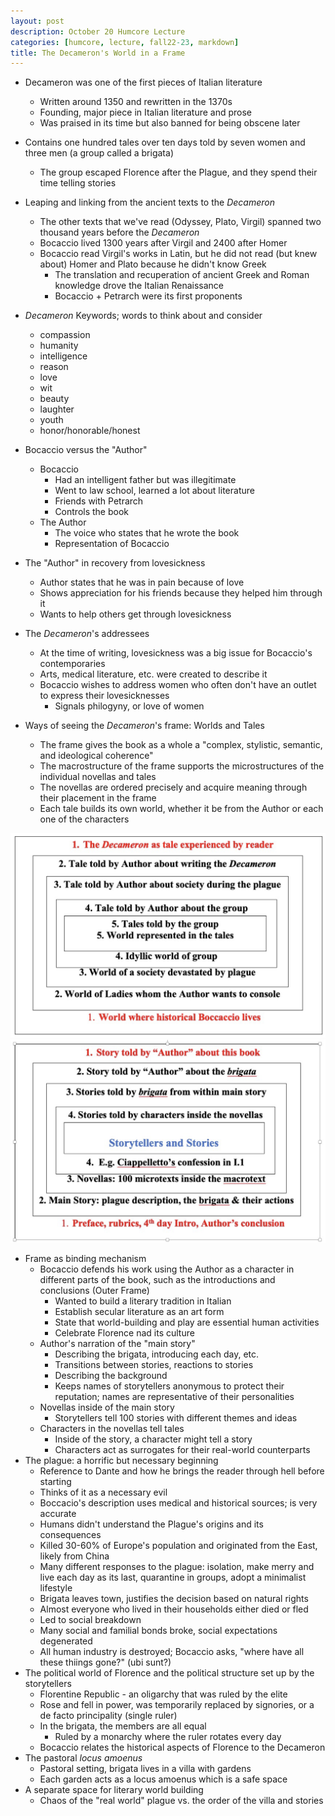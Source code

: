 ```yaml
---
layout: post
description: October 20 Humcore Lecture
categories: [humcore, lecture, fall22-23, markdown]
title: The Decameron's World in a Frame
---
```


- Decameron was one of the first pieces of Italian literature
    - Written around 1350 and rewritten in the 1370s
    - Founding, major piece in Italian literature and prose
    - Was praised in its time but also banned for being obscene later
- Contains one hundred tales over ten days told by seven women and three men (a group called a brigata)
    - The group escaped Florence after the Plague, and they spend their time telling stories

- Leaping and linking from the ancient texts to the *Decameron*
    - The other texts that we've read (Odyssey, Plato, Virgil) spanned two thousand years before the *Decameron*
    - Bocaccio lived 1300 years after Virgil and 2400 after Homer
    - Bocaccio read Virgil's works in Latin, but he did not read (but knew about) Homer and Plato because he didn't know Greek
        - The translation and recuperation of ancient Greek and Roman knowledge drove the Italian Renaissance
        - Bocaccio + Petrarch were its first proponents
- *Decameron* Keywords; words to think about and consider
    - compassion
    - humanity
    - intelligence
    - reason
    - love
    - wit
    - beauty
    - laughter
    - youth
    - honor/honorable/honest
- Bocaccio versus the "Author"
    - Bocaccio
        - Had an intelligent father but was illegitimate
        - Went to law school, learned a lot about literature
        - Friends with Petrarch
        - Controls the book
    - The Author
        - The voice who states that he wrote the book
        - Representation of Bocaccio
- The "Author" in recovery from lovesickness
    - Author states that he was in pain because of love
    - Shows appreciation for his friends because they helped him through it
    - Wants to help others get through lovesickness
- The *Decameron*'s addressees
    - At the time of writing, lovesickness was a big issue for Bocaccio's contemporaries
    - Arts, medical literature, etc. were created to describe it
    - Bocaccio wishes to address women who often don't have an outlet to express their lovesicknesses
        - Signals philogyny, or love of women
- Ways of seeing the *Decameron*'s frame: Worlds and Tales
    - The frame gives the book as a whole a "complex, stylistic, semantic, and ideological coherence"
    - The macrostructure of the frame supports the microstructures of the individual novellas and tales
    - The novellas are ordered precisely and acquire meaning through their placement in the frame
    - Each tale builds its own world, whether it be from the Author or each one of the characters

![image](images/bocaccio-worlds-and-tales.png)
![image](images/bocaccio-storytellers-and-stories.png)

- Frame as binding mechanism
    - Bocaccio defends his work using the Author as a character in different parts of the book, such as the introductions and conclusions (Outer Frame)
        - Wanted to build a literary tradition in Italian
        - Establish secular literature as an art form
        - State that world-building and play are essential human activities
        - Celebrate Florence nad its culture
    - Author's narration of the "main story"
        - Describing the brigata, introducing each day, etc.
        - Transitions between stories, reactions to stories
        - Describing the background
        - Keeps names of storytellers anonymous to protect their reputation; names are representative of their personalities
    - Novellas inside of the main story
        - Storytellers tell 100 stories with different themes and ideas
    - Characters in the novellas tell tales
        - Inside of the story, a character might tell a story
        - Characters act as surrogates for their real-world counterparts
- The plague: a horrific but necessary beginning
    - Reference to Dante and how he brings the reader through hell before starting
    - Thinks of it as a necessary evil
    - Boccacio's description uses medical and historical sources; is very accurate
    - Humans didn't understand the Plague's origins and its consequences
    - Killed 30-60% of Europe's population and originated from the East, likely from China
    - Many different responses to the plague: isolation, make merry and live each day as its last, quarantine in groups, adopt a minimalist lifestyle
    - Brigata leaves town, justifies the decision based on natural rights
    - Almost everyone who lived in their households either died or fled
    - Led to social breakdown
    - Many social and familial bonds broke, social expectations degenerated
    - All human industry is destroyed; Bocaccio asks, "where have all these thiings gone?" (ubi sunt?)
- The political world of Florence and the political structure set up by the storytellers
    - Florentine Republic - an oligarchy that was ruled by the elite
    - Rose and fell in power, was temporarily replaced by signories, or a de facto principality (single ruler)
    - In the brigata, the members are all equal
        - Ruled by a monarchy where the ruler rotates every day
    - Bocaccio relates the historical aspects of Florence to the Decameron
- The pastoral *locus amoenus*
    - Pastoral setting, brigata lives in a villa with gardens
    - Each garden acts as a locus amoenus which is a safe space
- A separate space for literary world building
    - Chaos of the "real world" plague vs. the order of the villa and stories